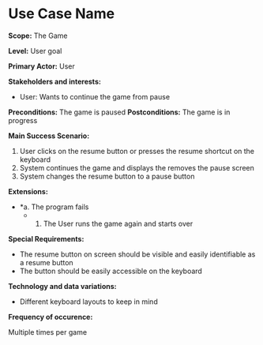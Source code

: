 # Use Case Name
**Scope:** The Game

**Level:** User goal

**Primary Actor:** User

**Stakeholders and interests:**  
 -   User: Wants to continue the game from pause
 
**Preconditions:** The game is paused
**Postconditions:**  The game is in progress

**Main Success Scenario:**  

1.  User clicks on the resume button or presses the resume shortcut on the keyboard
2.  System continues the game and displays the removes the pause screen
3.  System changes the resume button to a pause button

**Extensions:**  

* *a. The program fails
	*  1. The User runs the game again and starts over   

**Special Requirements:**
- The resume button on screen should be visible and easily identifiable as a resume button
- The button should be easily accessible on the keyboard

**Technology and data variations:**
- Different keyboard layouts to keep in mind

**Frequency of occurence:**

Multiple times per game
